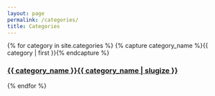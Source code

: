 ```yaml
---
layout: page
permalink: /categories/
title: Categories
---
```


<div class="container">
    <!--Row with three equal columns-->
    <div class="row">
        {% for category in site.categories %}
            {% capture category_name %}{{ category | first }}{% endcapture %}
            <div class="col-md-4 archive-group" >
                <a id="#{{ category_name | slugize }}" class="catLink" href="{{site.baseurl}}/categories/#{{category|slugize}}">
                    <h3 class="category-head">{{ category_name }}{{ category_name | slugize }}</h3>
                    <p name="{{ category_name | slugize }}"></p>
                </a>
            </div>
        {% endfor %}
    </div>
</div>